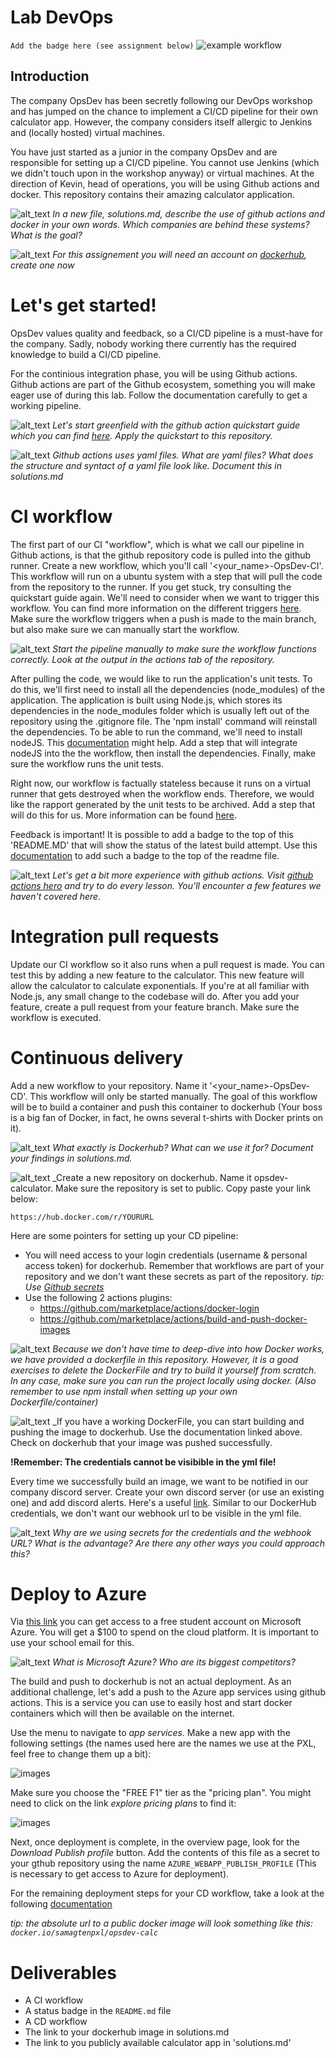 # Lab DevOps
`Add the badge here (see assignment below)`
![example workflow](https://github.com/Hagenberg-DevOps-And-Secure-Coding/devops-workshop-andiriegler/actions/workflows/sam-OpsDev-CI.yml/badge.svg)

## Introduction
The company OpsDev has been secretly following our DevOps workshop and has jumped on the chance to implement a CI/CD pipeline for their own calculator app. However, the company considers itself allergic to Jenkins and (locally hosted) virtual machines.

You have just started as a junior in the company OpsDev and are responsible for setting up a CI/CD pipeline. You cannot use Jenkins (which we didn't touch upon in the workshop anyway) or virtual machines. At the direction of Kevin, head of operations, you will be using Github actions and docker. This repository contains their amazing calculator application.

![alt_text](https://i.imgur.com/5STVnt2.png "image_tooltip")
_In a new file, solutions.md, describe the use of github actions and docker in your own words. Which companies are behind these systems? What is the goal?_

![alt_text](https://i.imgur.com/5STVnt2.png "image_tooltip")
_For this assignement you will need an account on [dockerhub](https://hub.docker.com/), create one now_

# Let's get started!
OpsDev values quality and feedback, so a CI/CD pipeline is a must-have for the company. Sadly, nobody working there currently has the required knowledge to build a CI/CD pipeline.

For the continious integration phase, you will be using Github actions. Github actions are part of the Github ecosystem, something you will make eager use of during this lab. Follow the documentation carefully to get a working pipeline.

![alt_text](https://i.imgur.com/5STVnt2.png "image_tooltip") _Let's start greenfield with the github action quickstart guide which you can find [here](https://docs.github.com/en/actions/quickstart). Apply the quickstart to this repository._

![alt_text](https://i.imgur.com/5STVnt2.png "image_tooltip")
_Github actions uses yaml files. What are yaml files? What does the structure and syntact of a yaml file look like. Document this in solutions.md_

# CI workflow
The first part of our CI "workflow", which is what we call our pipeline in Github actions, is that the github repository code is pulled into the github runner. Create a new workflow, which you'll call '<your_name>-OpsDev-CI'. This workflow will run on a ubuntu system with a step that will pull the code from the repository to the runner. If you get stuck, try consulting the quickstart guide again.
We'll need to consider when we want to trigger this workflow. You can find more information on the different triggers [here](https://docs.github.com/en/actions/learn-github-actions/events-that-trigger-workflows). Make sure the workflow triggers when a push is made to the main branch, but also make sure we can manually start the workflow.

![alt_text](https://i.imgur.com/5STVnt2.png "image_tooltip")
_Start the pipeline manually to make sure the workflow functions correctly. Look at the output in the actions tab of the repository._

After pulling the code, we would like to run the application's unit tests. To do this, we'll first need to install all the dependencies (node_modules) of the application. The application is built using Node.js, which stores its dependencies in the node_modules folder which is usually left out of the repository using the .gitignore file. The 'npm install' command will reinstall the dependencies. To be able to run the command, we'll need to install nodeJS. This [documentation](https://docs.github.com/en/actions/automating-builds-and-tests/building-and-testing-nodejs-or-python) might help. Add a step that will integrate nodeJS into the the workflow, then install the dependencies. Finally, make sure the workflow runs the unit tests.

Right now, our workflow is factually stateless because it runs on a virtual runner that gets destroyed when the workflow ends. Therefore, we would like the rapport generated by the unit tests to be archived. Add a step that will do this for us. More information can be found [here](https://docs.github.com/en/actions/advanced-guides/storing-workflow-data-as-artifacts).

Feedback is important! It is possible to add a badge to the top of this 'README.MD' that will show the status of the latest build attempt. Use this [documentation](https://docs.github.com/en/actions/monitoring-and-troubleshooting-workflows/adding-a-workflow-status-badge) to add such a badge to the top of the readme file.

![alt_text](https://i.imgur.com/5STVnt2.png "image_tooltip")
_Let's get a bit more experience with github actions. Visit [github actions hero](https://github-actions-hero.vercel.app/lessons/1) and try to do every lesson. You'll encounter a few features we haven't covered here._

# Integration pull requests
Update our CI workflow so it also runs when a pull request is made. You can test this by adding a new feature to the calculator. This new feature will allow the calculator to calculate exponentials. If you're at all familiar with Node.js, any small change to the codebase will do. After you add your feature, create a pull request from your feature branch. Make sure the workflow is executed. 

# Continuous delivery
Add a new workflow to your repository. Name it '<your_name>-OpsDev-CD'. This workflow will only be started manually. The goal of this workflow will be to build a container and push this container to dockerhub (Your boss is a big fan of Docker, in fact, he owns several t-shirts with Docker prints on it). 

![alt_text](https://i.imgur.com/5STVnt2.png "image_tooltip")
_What exactly is Dockerhub? What can we use it for? Document your findings in solutions.md._

![alt_text](https://i.imgur.com/5STVnt2.png "image_tooltip")
_Create a new repository on dockerhub. Name it opsdev-calculator. Make sure the repository is set to public. Copy paste your link below:

```
https://hub.docker.com/r/YOURURL
```


Here are some pointers for setting up your CD pipeline:

*   You will need access to your login credentials (username & personal access token) for dockerhub. Remember that workflows are part of your repository and we don't want these secrets as part of the repository. 
    _tip: Use [Github secrets](https://docs.github.com/en/actions/security-guides/encrypted-secrets)_
*   Use the following 2 actions plugins:
    - https://github.com/marketplace/actions/docker-login
    - https://github.com/marketplace/actions/build-and-push-docker-images
    

![alt_text](https://i.imgur.com/5STVnt2.png "image_tooltip")
_Because we don't have time to deep-dive into how Docker works, we have provided a dockerfile in this repository. However, it is a good exercises to delete the DockerFile and try to build it yourself from scratch. In any case, make sure you can run the project locally using docker. (Also remember to use npm install when setting up your own Dockerfile/container)_

![alt_text](https://i.imgur.com/5STVnt2.png "image_tooltip")
_If you have a working DockerFile, you can start building and pushing the image to dockerhub. Use the documentation linked above. Check on dockerhub that your image was pushed successfully.

**!Remember: The credentials cannot be visibible in the yml file!**

Every time we successfully build an image, we want to be notified in our company discord server. Create your own discord server (or use an existing one) and add discord alerts. Here's a useful [link](https://github.com/marketplace/actions/actions-for-discord). Similar to our DockerHub credentials, we don't want our webhook url to be visible in the yml file.

![alt_text](https://i.imgur.com/5STVnt2.png "image_tooltip")
_Why are we using secrets for the credentials and the webhook URL? What is the advantage? Are there any other ways you could approach this?_

# Deploy to Azure
Via [this link](https://azure.microsoft.com/nl-nl/free/students/) you can get access to a free student account on Microsoft Azure. You will get a $100 to spend on the cloud platform. It is important to use your school email for this.

![alt_text](https://i.imgur.com/5STVnt2.png "image_tooltip")
_What is Microsoft Azure? Who are its biggest competitors?_

The build and push to dockerhub is not an actual deployment. As an additional challenge, let's add a push to the Azure app services using github actions. This is a service you can use to easily host and start docker containers which will then be available on the internet.

Use the menu to navigate to _app services_. Make a new app with the following settings (the names used here are the names we use at the PXL, feel free to change them up a bit):

![images](./images/appservices.PNG)

Make sure you choose the "FREE F1" tier as the "pricing plan". You might need to click on the link _explore pricing plans_ to find it:

![images](./images/pricingplan.PNG)

Next, once deployment is complete, in the overview page, look for the _Download Publish profile_ button. Add the contents of this file as a secret to your gthub repository using the name `AZURE_WEBAPP_PUBLISH_PROFILE` (This is necessary to get access to Azure for deployment). 

For the remaining deployment steps for your CD workflow, take a look at the following [documentation](https://docs.github.com/en/actions/deployment/deploying-to-your-cloud-provider/deploying-to-azure/deploying-docker-to-azure-app-service#creating-the-workflow)
 
 _tip: the absolute url to a public docker image will look something like this: `docker.io/samagtenpxl/opsdev-calc`_

# Deliverables
- A CI workflow
- A status badge in the `README.md` file
- A CD workflow
- The link to your dockerhub image in solutions.md
- The link to you publicly available calculator app in 'solutions.md'





